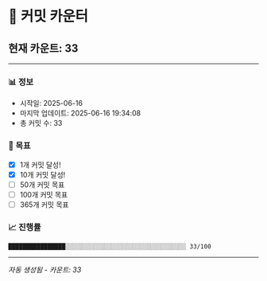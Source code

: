 # 🔢 커밋 카운터

## 현재 카운트: 33

---

### 📊 정보
- 시작일: 2025-06-16
- 마지막 업데이트: 2025-06-16 19:34:08
- 총 커밋 수: 33

### 🎯 목표
- [x] 1개 커밋 달성!
- [x] 10개 커밋 달성!
- [ ] 50개 커밋 목표
- [ ] 100개 커밋 목표
- [ ] 365개 커밋 목표

### 📈 진행률
```
████████████████░░░░░░░░░░░░░░░░░░░░░░░░░░░░░░░░░░ 33/100
```

---
*자동 생성됨 - 카운트: 33*
